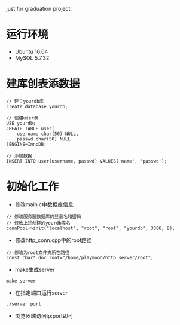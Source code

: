 just for graduation project.

# 运行环境
- Ubuntu 16.04
- MySQL 5.7.32

# 建库创表添数据
```
// 建立yourdb库
create database yourdb;

// 创建user表
USE yourdb;
CREATE TABLE user(
    username char(50) NULL,
    passwd char(50) NULL
)ENGINE=InnoDB;

// 添加数据
INSERT INTO user(username, passwd) VALUES('name', 'passwd');
```
# 初始化工作
- 修改main.c中数据库信息
```
// 修改服务器数据库的登录名和密码
// 修改上述创建的yourdb库名
connPool->init("localhost", "root", "root", "yourdb", 3306, 8);
```
- 修改http_conn.cpp中的root路径
```
// 修改为root文件夹所在路径
const char* doc_root="/home/playmood/http_server/root";
```
- make生成server
```
make server
```
- 在指定端口运行server
```
./server port
```
- 浏览器端访问ip:port即可